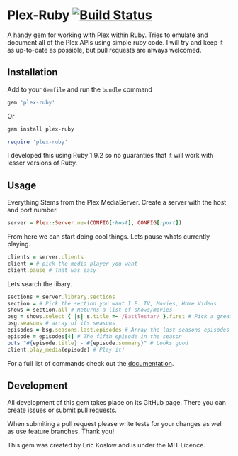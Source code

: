 # Plex-Ruby [![Build Status](https://secure.travis-ci.org/ekosz/Plex-Ruby.png)](https://secure.travis-ci.org/ekosz/Plex-Ruby.png)

A handy gem for working with Plex within Ruby.  Tries to emulate and document
all of the Plex APIs using simple ruby code.  I will try and keep it as
up-to-date as possible, but pull requests are always welcomed.


## Installation

Add to your `Gemfile` and run the `bundle` command

```ruby
gem 'plex-ruby'
```

Or

```ruby
gem install plex-ruby

require 'plex-ruby'
```

I developed this using Ruby 1.9.2 so no guaranties that it will work with
lesser versions of Ruby.

## Usage

Everything Stems from the Plex MediaServer. Create a server with the host and
port number.

```ruby
server = Plex::Server.new(CONFIG[:host], CONFIG[:port])
```

From here we can start doing cool things. Lets pause whats currently playing.

```ruby
clients = server.clients
client = # pick the media player you want
client.pause # That was easy
````

Lets search the libary.

```ruby
sections = server.library.sections
section = # Pick the section you want I.E. TV, Movies, Home Videos
shows = section.all # Returns a list of shows/movies
bsg = shows.select { |s| s.title =~ /Battlestar/ }.first # Pick a great show
bsg.seasons # array of its seasons
episodes = bsg.seasons.last.episodes # Array the last seasons episodes
episode = episodes[4] # The fifth episode in the season
puts "#{episode.title} - #{episode.summary}" # Looks good
client.play_media(episode) # Play it!
```

For a full list of commands check out the [documentation](http://rubydoc.info/github/ekosz/Plex-Ruby/master/frames).

## Development

All development of this gem takes place on its GitHub page. There you can
create issues or submit pull requests.

When submiting a pull request please write tests for your changes as well as
use feature branches. Thank you!

This gem was created by Eric Koslow and is under the MIT Licence.
